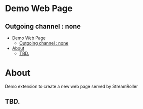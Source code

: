 # Demo Web Page
## Outgoing channel : none
- [Demo Web Page](#demo-web-page)
  - [Outgoing channel : none](#outgoing-channel--none)
- [About](#about)
  - [TBD.](#tbd)
# About
Demo extension to create a new web page served by StreamRoller 

## TBD.
